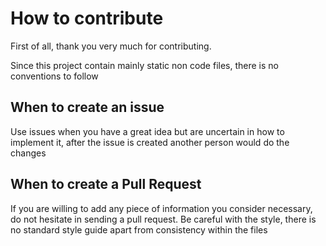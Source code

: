 # How to contribute
First of all, thank you very much for contributing.

Since this project contain mainly static non code files, there is no conventions to follow

## When to create an issue
Use issues when you have a great idea but are uncertain in how to implement it, after the issue is created another person would do the changes

## When to create a Pull Request
If you are willing to add any piece of information you consider necessary, do not hesitate in sending a pull request. Be careful with the style, there is no standard style guide apart from consistency within the files